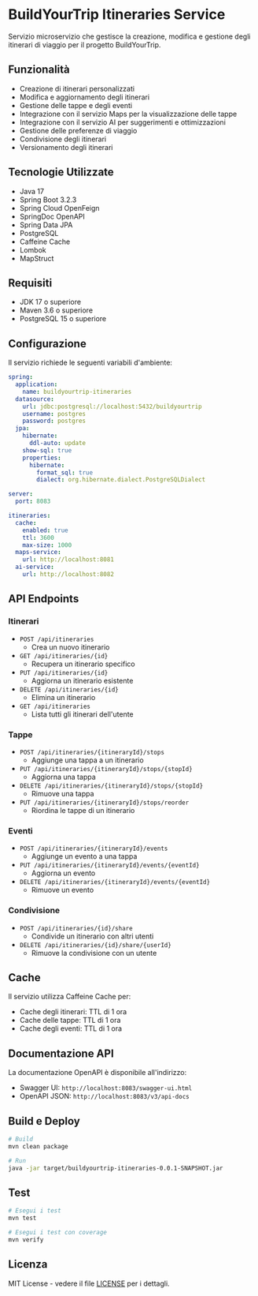 # BuildYourTrip Itineraries Service

Servizio microservizio che gestisce la creazione, modifica e gestione degli itinerari di viaggio per il progetto BuildYourTrip.

## Funzionalità

- Creazione di itinerari personalizzati
- Modifica e aggiornamento degli itinerari
- Gestione delle tappe e degli eventi
- Integrazione con il servizio Maps per la visualizzazione delle tappe
- Integrazione con il servizio AI per suggerimenti e ottimizzazioni
- Gestione delle preferenze di viaggio
- Condivisione degli itinerari
- Versionamento degli itinerari

## Tecnologie Utilizzate

- Java 17
- Spring Boot 3.2.3
- Spring Cloud OpenFeign
- SpringDoc OpenAPI
- Spring Data JPA
- PostgreSQL
- Caffeine Cache
- Lombok
- MapStruct

## Requisiti

- JDK 17 o superiore
- Maven 3.6 o superiore
- PostgreSQL 15 o superiore

## Configurazione

Il servizio richiede le seguenti variabili d'ambiente:

```yaml
spring:
  application:
    name: buildyourtrip-itineraries
  datasource:
    url: jdbc:postgresql://localhost:5432/buildyourtrip
    username: postgres
    password: postgres
  jpa:
    hibernate:
      ddl-auto: update
    show-sql: true
    properties:
      hibernate:
        format_sql: true
        dialect: org.hibernate.dialect.PostgreSQLDialect

server:
  port: 8083

itineraries:
  cache:
    enabled: true
    ttl: 3600
    max-size: 1000
  maps-service:
    url: http://localhost:8081
  ai-service:
    url: http://localhost:8082
```

## API Endpoints

### Itinerari
- `POST /api/itineraries`
  - Crea un nuovo itinerario
- `GET /api/itineraries/{id}`
  - Recupera un itinerario specifico
- `PUT /api/itineraries/{id}`
  - Aggiorna un itinerario esistente
- `DELETE /api/itineraries/{id}`
  - Elimina un itinerario
- `GET /api/itineraries`
  - Lista tutti gli itinerari dell'utente

### Tappe
- `POST /api/itineraries/{itineraryId}/stops`
  - Aggiunge una tappa a un itinerario
- `PUT /api/itineraries/{itineraryId}/stops/{stopId}`
  - Aggiorna una tappa
- `DELETE /api/itineraries/{itineraryId}/stops/{stopId}`
  - Rimuove una tappa
- `PUT /api/itineraries/{itineraryId}/stops/reorder`
  - Riordina le tappe di un itinerario

### Eventi
- `POST /api/itineraries/{itineraryId}/events`
  - Aggiunge un evento a una tappa
- `PUT /api/itineraries/{itineraryId}/events/{eventId}`
  - Aggiorna un evento
- `DELETE /api/itineraries/{itineraryId}/events/{eventId}`
  - Rimuove un evento

### Condivisione
- `POST /api/itineraries/{id}/share`
  - Condivide un itinerario con altri utenti
- `DELETE /api/itineraries/{id}/share/{userId}`
  - Rimuove la condivisione con un utente

## Cache

Il servizio utilizza Caffeine Cache per:
- Cache degli itinerari: TTL di 1 ora
- Cache delle tappe: TTL di 1 ora
- Cache degli eventi: TTL di 1 ora

## Documentazione API

La documentazione OpenAPI è disponibile all'indirizzo:
- Swagger UI: `http://localhost:8083/swagger-ui.html`
- OpenAPI JSON: `http://localhost:8083/v3/api-docs`

## Build e Deploy

```bash
# Build
mvn clean package

# Run
java -jar target/buildyourtrip-itineraries-0.0.1-SNAPSHOT.jar
```

## Test

```bash
# Esegui i test
mvn test

# Esegui i test con coverage
mvn verify
```

## Licenza

MIT License - vedere il file [LICENSE](LICENSE) per i dettagli. 